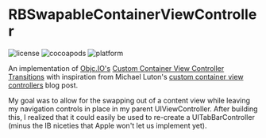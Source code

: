 # RBSwapableContainerViewController

![license](https://img.shields.io/badge/license-MIT-blue.svg) ![cocoapods](https://img.shields.io/badge/pod-valid-brightgreen.svg) ![platform](https://img.shields.io/badge/platform-ios-lightgrey.svg)

An implementation of [Objc.IO's](www.objc.io) [Custom Container View Controller Transitions](http://www.objc.io/issue-12/custom-container-view-controller-transitions.html) with inspiration from Michael Luton's [custom container view controllers](http://sandmoose.com/post/35714028270/storyboards-with-custom-container-view-controllers) blog post.

My goal was to allow for the swapping out of a content view while leaving my navigation controls in place in my parent UIViewController.  After building this, I realized that it could easily be used to re-create a UITabBarController (minus the IB niceties that Apple won't let us implement yet).
